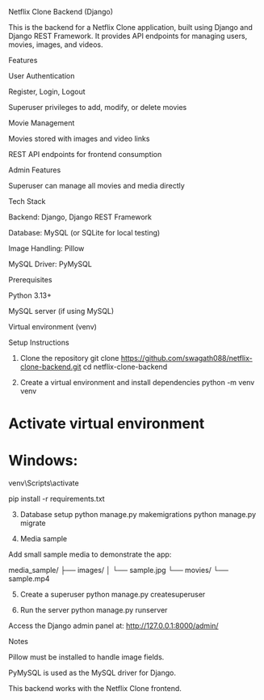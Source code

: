 Netflix Clone Backend (Django)

This is the backend for a Netflix Clone application, built using Django and Django REST Framework. It provides API endpoints for managing users, movies, images, and videos.

Features

User Authentication

Register, Login, Logout

Superuser privileges to add, modify, or delete movies

Movie Management

Movies stored with images and video links

REST API endpoints for frontend consumption

Admin Features

Superuser can manage all movies and media directly

Tech Stack

Backend: Django, Django REST Framework

Database: MySQL (or SQLite for local testing)

Image Handling: Pillow

MySQL Driver: PyMySQL

Prerequisites

Python 3.13+

MySQL server (if using MySQL)

Virtual environment (venv)

Setup Instructions
1. Clone the repository
git clone https://github.com/swagath088/netflix-clone-backend.git
cd netflix-clone-backend

2. Create a virtual environment and install dependencies
python -m venv venv
# Activate virtual environment
# Windows:
venv\Scripts\activate

pip install -r requirements.txt

3. Database setup
python manage.py makemigrations
python manage.py migrate

4. Media sample

Add small sample media to demonstrate the app:

media_sample/
├── images/
│   └── sample.jpg
└── movies/
    └── sample.mp4

5. Create a superuser
python manage.py createsuperuser

6. Run the server
python manage.py runserver


Access the Django admin panel at: http://127.0.0.1:8000/admin/

Notes

Pillow must be installed to handle image fields.

PyMySQL is used as the MySQL driver for Django.

This backend works with the Netflix Clone frontend.